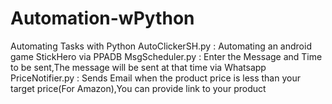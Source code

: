 # Automation-wPython
Automating Tasks with Python
AutoClickerSH.py : Automating an android game StickHero via PPADB 
MsgScheduler.py : Enter the Message and Time to be sent,The message will be sent at that time via Whatsapp
PriceNotifier.py : Sends Email when the product price is less than your target price(For Amazon),You can provide link to your product 
